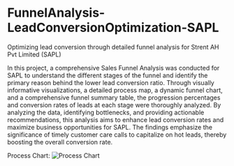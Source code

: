 # FunnelAnalysis-LeadConversionOptimization-SAPL
Optimizing lead conversion through detailed funnel analysis for Strent AH Pvt Limited (SAPL)

In this project, a comprehensive Sales Funnel Analysis was conducted for SAPL to understand the different stages of the funnel and identify the primary reason behind the lower lead conversion ratio. Through visually informative visualizations, a detailed process map, a dynamic funnel chart, and a comprehensive funnel summary table, the progression percentages and conversion rates of leads at each stage were thoroughly analyzed. By analyzing the data, identifying bottlenecks, and providing actionable recommendations, this analysis aims to enhance lead conversion rates and maximize business opportunities for SAPL. The findings emphasize the significance of timely customer care calls to capitalize on hot leads, thereby boosting the overall conversion rate.

Process Chart:
![Process Chart](https://github.com/aritra-18/FunnelAnalysis-LeadConversionOptimization-SAPL/assets/116475666/680710ca-26b0-4642-a262-5c4511bb9cab)
